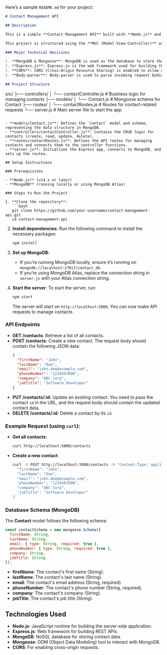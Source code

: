 Here’s a sample `README.md` for your project:

```markdown
# Contact Management API

## Description

This is a simple **Contact Management API** built with **Node.js** and **MongoDB**. It allows users to add, view, update, and delete contacts. The contacts are stored in a MongoDB database, and the API interacts with the database using **Mongoose**. 

This project is structured using the **MVC (Model-View-Controller)** architecture, which helps in organizing the code and separating concerns between the data (model), the business logic (controller), and the routing (routes).

### Major Technical Decisions

1. **MongoDB & Mongoose**: MongoDB is used as the database to store the contact information. Mongoose is used as an ODM (Object Data Modeling) tool to interact with MongoDB.
2. **Express.js**: Express.js is the web framework used for building the RESTful API.
3. **CORS**: CORS (Cross-Origin Resource Sharing) is enabled to allow cross-origin requests, useful if your frontend is hosted on a different domain or port.
4. **Body-parser**: Body-parser is used to parse incoming request bodies, especially for POST and PUT requests.

## Project Structure

```
src/
├── controllers/
│   └── contactController.js  # Business logic for managing contacts
├── models/
│   └── Contact.js  # Mongoose schema for Contact
├── routes/
│   └── contactRoutes.js  # Routes for contact-related requests
└── server.js  # Main server file to start the app
```

- **models/Contact.js**: Defines the `Contact` model and schema, representing the data structure in MongoDB.
- **controllers/contactController.js**: Contains the CRUD logic for contacts (create, read, update, delete).
- **routes/contactRoutes.js**: Defines the API routes for managing contacts and connects them to the controller functions.
- **server.js**: Initializes the Express app, connects to MongoDB, and sets up the routes.

## Setup Instructions

### Prerequisites

- **Node.js** (v14.x or later)
- **MongoDB** (running locally or using MongoDB Atlas)

### Steps to Run the Project

1. **Clone the repository**:
   ```bash
   git clone https://github.com/your-username/contact-management-api.git
   cd contact-management-api
   ```

2. **Install dependencies**:
   Run the following command to install the necessary packages:
   ```bash
   npm install
   ```

3. **Set up MongoDB**:
   - If you're running MongoDB locally, ensure it’s running on `mongodb://localhost:27017/contact_db`.
   - If you’re using MongoDB Atlas, replace the connection string in `server.js` with your Atlas connection string.

4. **Start the server**:
   To start the server, run:
   ```bash
   npm start
   ```

   The server will start on `http://localhost:5000`. You can now make API requests to manage contacts.

### API Endpoints

- **GET /contacts**: Retrieve a list of all contacts.
- **POST /contacts**: Create a new contact. The request body should contain the following JSON data:
  ```json
  {
    "firstName": "John",
    "lastName": "Doe",
    "email": "john.doe@example.com",
    "phoneNumber": "1234567890",
    "company": "ABC Corp",
    "jobTitle": "Software Developer"
  }
  ```
- **PUT /contacts/:id**: Update an existing contact. You need to pass the contact `id` in the URL, and the request body should contain the updated contact data.
- **DELETE /contacts/:id**: Delete a contact by its `id`.

### Example Request (using `curl`):

- **Get all contacts**:
  ```bash
  curl http://localhost:5000/contacts
  ```

- **Create a new contact**:
  ```bash
  curl -X POST http://localhost:5000/contacts -H "Content-Type: application/json" -d '{
    "firstName": "John",
    "lastName": "Doe",
    "email": "john.doe@example.com",
    "phoneNumber": "1234567890",
    "company": "ABC Corp",
    "jobTitle": "Software Developer"
  }'
  ```

### Database Schema (MongoDB)

The **Contact** model follows the following schema:

```js
const contactSchema = new mongoose.Schema({
  firstName: String,
  lastName: String,
  email: { type: String, required: true },
  phoneNumber: { type: String, required: true },
  company: String,
  jobTitle: String
});
```

- **firstName**: The contact's first name (String).
- **lastName**: The contact's last name (String).
- **email**: The contact's email address (String, required).
- **phoneNumber**: The contact's phone number (String, required).
- **company**: The contact's company (String).
- **jobTitle**: The contact's job title (String).



## Technologies Used

- **Node.js**: JavaScript runtime for building the server-side application.
- **Express.js**: Web framework for building REST APIs.
- **MongoDB**: NoSQL database for storing contact data.
- **Mongoose**: ODM (Object Data Modeling) tool to interact with MongoDB.
- **CORS**: For enabling cross-origin requests.

